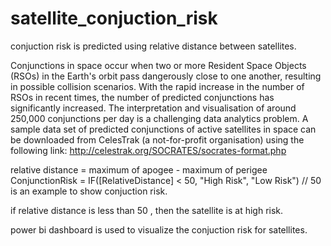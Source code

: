 # satellite_conjuction_risk

conjuction risk is predicted using relative distance between satellites.

Conjunctions in space occur when two or more Resident Space Objects
(RSOs) in the Earth's orbit pass dangerously close to one another, resulting in
possible collision scenarios. With the rapid increase in the number of RSOs in recent
times, the number of predicted conjunctions has significantly increased. The
interpretation and visualisation of around 250,000 conjunctions per day is a
challenging data analytics problem. A sample data set of predicted conjunctions of
active satellites in space can be downloaded from CelesTrak (a not-for-profit
organisation) using the following link:
http://celestrak.org/SOCRATES/socrates-format.php

relative distance = maximum of apogee - maximum of perigee
ConjunctionRisk = IF([RelativeDistance] < 50, "High Risk", "Low Risk") // 50 is an example to show conjuction risk.


if relative distance is less than 50 , then the satellite is at high risk.


power bi dashboard is used to visualize the conjuction risk for satellites.

